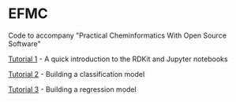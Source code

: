 # EFMC
Code to accompany "Practical Cheminformatics With Open Source Software"

<a href="https://colab.research.google.com/github/PatWalters/EFMC/blob/main/tutorial_01_rdkit.ipynb" target="_blank"> Tutorial 1</a> - A quick introduction to the RDKit and Jupyter notebooks

[Tutorial 2](https://colab.research.google.com/github/PatWalters/EFMC/blob/main/tutorial_02_classification_model.ipynb) - Building a classification model

[Tutorial 3](https://colab.research.google.com/github/PatWalters/EFMC/blob/main/tutorial_03_regession_model.ipynb) - Building a regression model
